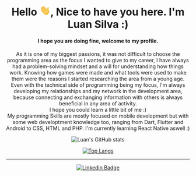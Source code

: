 <h1 align="center">Hello <img src="https://raw.githubusercontent.com/ABSphreak/ABSphreak/master/gifs/Hi.gif" width="30px">, Nice to have you here. I'm Luan Silva :)</h1>


<h4 align="center">I hope you are doing fine, welcome to my profile.</h4>



<p align="center"> 
  As it is one of my biggest passions, it was not difficult to choose the programming area as the focus I wanted to give to my career, I have always had a problem-solving mindset and a will for understanding how things work. Knowing how games were made and what tools were used to make them were the reasons I started researching the area from a young age.
  <br>
Even with the technical side of programming being my focus, I'm always developing my relationships and my network in the development area, because connecting and exchanging information with others is always beneficial in any area of activity.   
  <br>
I hope you could learn a little bit of me :)
  <br>
My programming Skills are mostly focused on mobile development but with some web developtment knowledge too, ranging from Dart, Flutter and Android to CSS, HTML and PHP. I'm currently learning React Native aswell :)
</p>

<div align="center">
  
  ![Luan's GitHub stats](https://github-readme-stats.vercel.app/api?username=luanss19&show_icons=true&theme=dark)

  [![Top Langs](https://github-readme-stats.vercel.app/api/top-langs/?username=luanss19&theme=dark)](https://github.com/felipecastrosales/github-readme-stats)

</div>
   
 ---
 
<div align="center">

   [![Linkedin Badge](https://img.shields.io/badge/-Luan%20Silva-292929?style=flat-square&logo=Linkedin&logoColor=white&link=https://www.linkedin.com/in/luan-silva-99b872213/)](https://www.linkedin.com/in/luan-silva-99b872213/)
  
</div>
